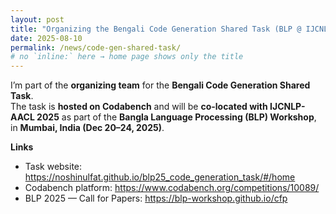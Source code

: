 ```yaml
---
layout: post
title: "Organizing the Bengali Code Generation Shared Task (BLP @ IJCNLP-AACL 2025)"
date: 2025-08-10
permalink: /news/code-gen-shared-task/
# no `inline:` here → home page shows only the title
---
```


I’m part of the **organizing team** for the **Bengali Code Generation Shared Task**.  
The task is **hosted on Codabench** and will be **co-located with IJCNLP-AACL 2025** as part of the **Bangla Language Processing (BLP) Workshop**, in **Mumbai, India (Dec 20–24, 2025)**.

**Links**
- Task website: <https://noshinulfat.github.io/blp25_code_generation_task/#/home>
- Codabench platform: <https://www.codabench.org/competitions/10089/>
- BLP 2025 — Call for Papers: <https://blp-workshop.github.io/cfp>
